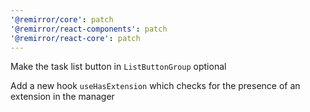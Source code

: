 ```yaml
---
'@remirror/core': patch
'@remirror/react-components': patch
'@remirror/react-core': patch
---
```


Make the task list button in `ListButtonGroup` optional

Add a new hook `useHasExtension` which checks for the presence of an extension in the manager
